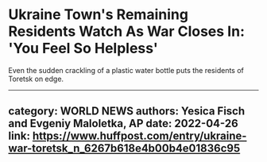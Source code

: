 # Ukraine Town's Remaining Residents Watch As War Closes In: 'You Feel So Helpless'

Even the sudden crackling of a plastic water bottle puts the residents of Toretsk on edge.

---
category: WORLD NEWS
authors: Yesica Fisch and Evgeniy Maloletka, AP
date: 2022-04-26
link: https://www.huffpost.com/entry/ukraine-war-toretsk_n_6267b618e4b00b4e01836c95
---

